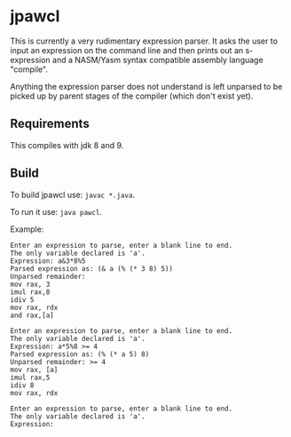 # jpawcl

This is currently a very rudimentary expression parser. It asks the user to input an expression on the command line and then prints out an s-expression and a NASM/Yasm syntax compatible assembly language "compile".

Anything the expression parser does not understand is left unparsed to be picked up by parent stages of the compiler (which don't exist yet).

## Requirements

This compiles with jdk 8 and 9.

## Build

To build jpawcl use: `javac *.java`.

To run it use: `java pawcl`.

Example:
```
Enter an expression to parse, enter a blank line to end.
The only variable declared is 'a'.
Expression: a&3*8%5
Parsed expression as: (& a (% (* 3 8) 5))
Unparsed remainder:
mov rax, 3
imul rax,8
idiv 5
mov rax, rdx
and rax,[a]

Enter an expression to parse, enter a blank line to end.
The only variable declared is 'a'.
Expression: a*5%8 >= 4
Parsed expression as: (% (* a 5) 8)
Unparsed remainder: >= 4
mov rax, [a]
imul rax,5
idiv 8
mov rax, rdx

Enter an expression to parse, enter a blank line to end.
The only variable declared is 'a'.
Expression:
```
